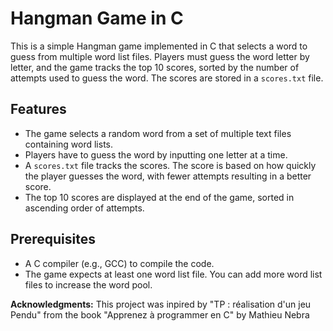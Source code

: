 # Hangman Game in C

This is a simple Hangman game implemented in C that selects a word to guess from multiple word list files. Players must guess the word letter by letter, and the game tracks the top 10 scores, sorted by the number of attempts used to guess the word. The scores are stored in a `scores.txt` file.

## Features
- The game selects a random word from a set of multiple text files containing word lists.
- Players have to guess the word by inputting one letter at a time.
- A `scores.txt` file tracks the scores. The score is based on how quickly the player guesses the word, with fewer attempts resulting in a better score.
- The top 10 scores are displayed at the end of the game, sorted in ascending order of attempts.
  
## Prerequisites
- A C compiler (e.g., GCC) to compile the code.
- The game expects at least one word list file. You can add more word list files to increase the word pool.

**Acknowledgments:** This project was inpired by "TP : réalisation d'un jeu Pendu" from the book "Apprenez à programmer en C" by Mathieu Nebra 
